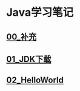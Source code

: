 # Java学习笔记

## [00_补充](./00_补充.html)

## [01_JDK下载](./01_JDK下载.html)

## [02_HelloWorld](./02_HelloWorld.html)

